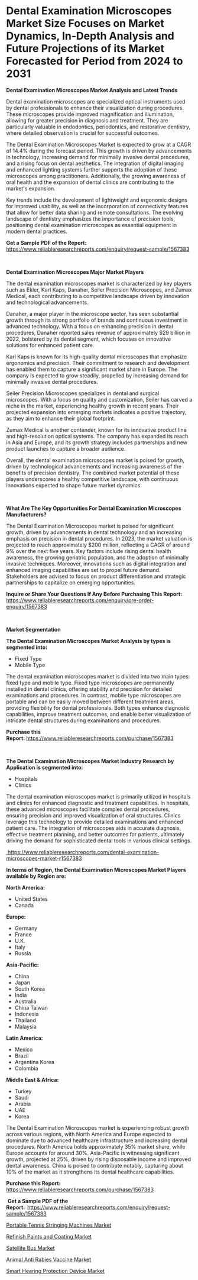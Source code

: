 <p><h1>Dental Examination Microscopes Market Size Focuses on Market Dynamics, In-Depth Analysis and Future Projections of its Market Forecasted for Period from 2024 to 2031</h1></p><p><strong>Dental Examination Microscopes Market Analysis and Latest Trends</strong></p>
<p><p>Dental examination microscopes are specialized optical instruments used by dental professionals to enhance their visualization during procedures. These microscopes provide improved magnification and illumination, allowing for greater precision in diagnosis and treatment. They are particularly valuable in endodontics, periodontics, and restorative dentistry, where detailed observation is crucial for successful outcomes.</p><p>The Dental Examination Microscopes Market is expected to grow at a CAGR of 14.4% during the forecast period. This growth is driven by advancements in technology, increasing demand for minimally invasive dental procedures, and a rising focus on dental aesthetics. The integration of digital imaging and enhanced lighting systems further supports the adoption of these microscopes among practitioners. Additionally, the growing awareness of oral health and the expansion of dental clinics are contributing to the market's expansion. </p><p>Key trends include the development of lightweight and ergonomic designs for improved usability, as well as the incorporation of connectivity features that allow for better data sharing and remote consultations. The evolving landscape of dentistry emphasizes the importance of precision tools, positioning dental examination microscopes as essential equipment in modern dental practices.</p></p>
<p><strong>Get a Sample PDF of the Report:&nbsp;</strong> <a href="https://www.reliableresearchreports.com/enquiry/request-sample/1567383">https://www.reliableresearchreports.com/enquiry/request-sample/1567383</a></p>
<p>&nbsp;</p>
<p><strong>Dental Examination Microscopes Major Market Players</strong></p>
<p><p>The dental examination microscopes market is characterized by key players such as Ekler, Karl Kaps, Danaher, Seiler Precision Microscopes, and Zumax Medical, each contributing to a competitive landscape driven by innovation and technological advancements.</p><p>Danaher, a major player in the microscope sector, has seen substantial growth through its strong portfolio of brands and continuous investment in advanced technology. With a focus on enhancing precision in dental procedures, Danaher reported sales revenue of approximately $29 billion in 2022, bolstered by its dental segment, which focuses on innovative solutions for enhanced patient care.</p><p>Karl Kaps is known for its high-quality dental microscopes that emphasize ergonomics and precision. Their commitment to research and development has enabled them to capture a significant market share in Europe. The company is expected to grow steadily, propelled by increasing demand for minimally invasive dental procedures.</p><p>Seiler Precision Microscopes specializes in dental and surgical microscopes. With a focus on quality and customization, Seiler has carved a niche in the market, experiencing healthy growth in recent years. Their projected expansion into emerging markets indicates a positive trajectory, as they aim to enhance their global footprint.</p><p>Zumax Medical is another contender, known for its innovative product line and high-resolution optical systems. The company has expanded its reach in Asia and Europe, and its growth strategy includes partnerships and new product launches to capture a broader audience.</p><p>Overall, the dental examination microscopes market is poised for growth, driven by technological advancements and increasing awareness of the benefits of precision dentistry. The combined market potential of these players underscores a healthy competitive landscape, with continuous innovations expected to shape future market dynamics.</p></p>
<p>&nbsp;</p>
<p><strong>What Are The Key Opportunities For Dental Examination Microscopes Manufacturers?</strong></p>
<p><p>The Dental Examination Microscopes market is poised for significant growth, driven by advancements in dental technology and an increasing emphasis on precision in dental procedures. In 2023, the market valuation is projected to reach approximately $200 million, reflecting a CAGR of around 9% over the next five years. Key factors include rising dental health awareness, the growing geriatric population, and the adoption of minimally invasive techniques. Moreover, innovations such as digital integration and enhanced imaging capabilities are set to propel future demand. Stakeholders are advised to focus on product differentiation and strategic partnerships to capitalize on emerging opportunities.</p></p>
<p><strong>Inquire or Share Your Questions If Any Before Purchasing This Report:</strong> <a href="https://www.reliableresearchreports.com/enquiry/pre-order-enquiry/1567383">https://www.reliableresearchreports.com/enquiry/pre-order-enquiry/1567383</a></p>
<p>&nbsp;</p>
<p><strong>Market Segmentation</strong></p>
<p><strong>The Dental Examination Microscopes Market Analysis by types is segmented into:</strong></p>
<p><ul><li>Fixed Type</li><li>Mobile Type</li></ul></p>
<p><p>The dental examination microscopes market is divided into two main types: fixed type and mobile type. Fixed type microscopes are permanently installed in dental clinics, offering stability and precision for detailed examinations and procedures. In contrast, mobile type microscopes are portable and can be easily moved between different treatment areas, providing flexibility for dental professionals. Both types enhance diagnostic capabilities, improve treatment outcomes, and enable better visualization of intricate dental structures during examinations and procedures.</p></p>
<p><strong>Purchase this Report:&nbsp;</strong><a href="https://www.reliableresearchreports.com/purchase/1567383">https://www.reliableresearchreports.com/purchase/1567383</a></p>
<p>&nbsp;</p>
<p><strong>The Dental Examination Microscopes Market Industry Research by Application is segmented into:</strong></p>
<p><ul><li>Hospitals</li><li>Clinics</li></ul></p>
<p><p>The dental examination microscopes market is primarily utilized in hospitals and clinics for enhanced diagnostic and treatment capabilities. In hospitals, these advanced microscopes facilitate complex dental procedures, ensuring precision and improved visualization of oral structures. Clinics leverage this technology to provide detailed examinations and enhanced patient care. The integration of microscopes aids in accurate diagnosis, effective treatment planning, and better outcomes for patients, ultimately driving the demand for sophisticated dental tools in various clinical settings.</p></p>
<p><a href="https://www.reliableresearchreports.com/dental-examination-microscopes-market-r1567383">&nbsp;https://www.reliableresearchreports.com/dental-examination-microscopes-market-r1567383</a></p>
<p><strong>In terms of Region, the Dental Examination Microscopes Market Players available by Region are:</strong></p>
<p>
    <p> <strong> North America: </strong>
        <ul>
            <li>United States</li>
            <li>Canada</li>
        </ul>
        </p> 
    <p> <strong> Europe: </strong>
        <ul>
            <li>Germany</li>
            <li>France</li>
            <li>U.K.</li>
            <li>Italy</li>
            <li>Russia</li>
        </ul>
        </p> 
    <p> <strong> Asia-Pacific: </strong>
        <ul>
            <li>China</li>
            <li>Japan</li>
            <li>South Korea</li>
            <li>India</li>
            <li>Australia</li>
            <li>China Taiwan</li>
            <li>Indonesia</li>
            <li>Thailand</li>
            <li>Malaysia</li>
        </ul>
        </p> 
    <p> <strong> Latin America: </strong>
        <ul>
            <li>Mexico</li>
            <li>Brazil</li>
            <li>Argentina Korea</li>
            <li>Colombia</li>
        </ul>
        </p> 
    <p> <strong> Middle East & Africa: </strong>
        <ul>
            <li>Turkey</li>
            <li>Saudi</li>
            <li>Arabia</li>
            <li>UAE</li>
            <li>Korea</li>
        </ul>
    </p>
    </p>
<p><p>The Dental Examination Microscopes market is experiencing robust growth across various regions, with North America and Europe expected to dominate due to advanced healthcare infrastructure and increasing dental procedures. North America holds approximately 35% market share, while Europe accounts for around 30%. Asia-Pacific is witnessing significant growth, projected at 25%, driven by rising disposable income and improved dental awareness. China is poised to contribute notably, capturing about 10% of the market as it strengthens its dental healthcare capabilities.</p></p>
<p><strong>Purchase this Report: </strong><a href="https://www.reliableresearchreports.com/purchase/1567383">https://www.reliableresearchreports.com/purchase/1567383</a></p>
<p>&nbsp;<strong>Get a Sample PDF of the Report:&nbsp;&nbsp;</strong><a href="https://www.reliableresearchreports.com/enquiry/request-sample/1567383">https://www.reliableresearchreports.com/enquiry/request-sample/1567383</a></p>
<p><strong></strong></p>
<p><p><a href="https://medium.com/@londobolong61/future-trajectory-of-the-portable-tennis-stringing-machines-market-emerging-market-trends-and-e368128ec0ce">Portable Tennis Stringing Machines Market</a></p><p><a href="https://issuu.com/reportprime-2/docs/refinish-paints-and-coating-market-_20f1586f34cc1c">Refinish Paints and Coating Market</a></p><p><a href="https://www.linkedin.com/pulse/market-trends-global-satellite-bus-forecast-analysis-2024-2031-rqpke?trackingId=%2BVNliOpOTmOfc16GyeZqsQ%3D%3D">Satellite Bus Market</a></p><p><a href="https://issuu.com/reportprime-2/docs/animal-anti-rabies-vaccine-market-s_adddea3b76506b">Animal Anti Rabies Vaccine Market</a></p><p><a href="https://medium.com/@londobolong61/smart-hearing-protection-device-market-a-global-and-regional-analysis-focus-on-end-user-5c794a0bbf06?postPublishedType=repub">Smart Hearing Protection Device Market</a></p></p>